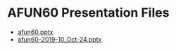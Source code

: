 <!--
This is a machine generated file, and should not be edited, as it will be overwritten with future updates.
-->

# AFUN60 Presentation Files

- [afun60.pptx](http://cdn.tailwindtraders.com/assets/afun/afun60/afun60.pptx)
- [afun60-2019-10_Oct-24.pptx](http://cdn.tailwindtraders.com/assets/afun/afun60/afun60-2019-10_Oct-24.pptx)



